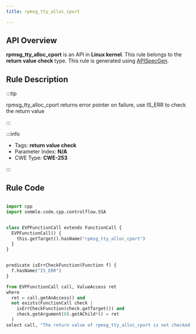 ```yaml
---
title: rpmsg_tty_alloc_cport

---
```



## API Overview
**rpmsg_tty_alloc_cport** is an API in **Linux kernel**. This rule belongs to the **return value check** type. This rule is generated using [APISpecGen](../../tools/APISpecGen).
## Rule Description

:::tip

rpmsg_tty_alloc_cport returns error pointer on failure, use IS_ERR to check the return value

:::

:::info

- Tags: **return value check**
- Parameter Index: **N/A**
- CWE Type: **CWE-253**

:::

## Rule Code
```python

import cpp
import semmle.code.cpp.controlflow.SSA


class EVPFunctionCall extends FunctionCall {
  EVPFunctionCall() {
    this.getTarget().hasName("rpmsg_tty_alloc_cport")
  }
}


predicate isErrCheckFunction(Function f) {
  f.hasName("IS_ERR") 
}

from EVPFunctionCall call, ValueAccess ret
where
  ret = call.getAnAccess() and
  not exists(FunctionCall check |
    isErrCheckFunction(check.getTarget()) and
    check.getArgument(0).getAChild*() = ret
  )
select call, "The return value of rpmsg_tty_alloc_cport is not checked with IS_ERR."
    
```